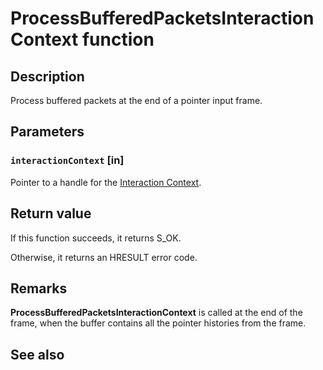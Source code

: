 # ProcessBufferedPacketsInteractionContext function

## Description

Process buffered packets at the end of a pointer input frame.

## Parameters

### `interactionContext` [in]

Pointer to a handle for the [Interaction Context](https://learn.microsoft.com/windows/win32/api/_input_intcontext/).

## Return value

If this function succeeds, it returns S_OK.

Otherwise, it returns an HRESULT error code.

## Remarks

**ProcessBufferedPacketsInteractionContext** is called at the end of the frame, when the buffer contains all the pointer histories from the frame.

## See also